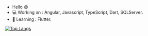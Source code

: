 - Hello :smile: 
- :computer: Working on :  Angular, Javascript, TypeScript, Dart, SQLServer.
- :book: Learning : Flutter.
<!---
rhuanpasti/rhuanpasti is a ✨ special ✨ repository because its `README.md` (this file) appears on your GitHub profile.
You can click the Preview link to take a look at your changes.
--->

[![Top Langs](https://github-readme-stats.vercel.app/api/top-langs/?username=rhuanpasti&layout=compact)](https://github.com/anuraghazra/github-readme-stats)
